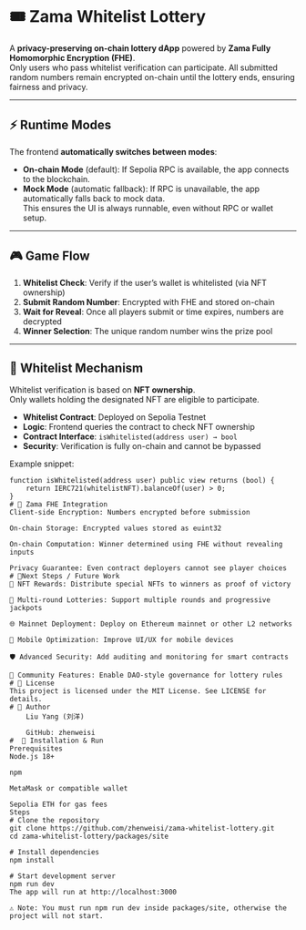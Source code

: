 # 🎟️ Zama Whitelist Lottery

A **privacy-preserving on-chain lottery dApp** powered by **Zama Fully Homomorphic Encryption (FHE)**.  
Only users who pass whitelist verification can participate. All submitted random numbers remain encrypted on-chain until the lottery ends, ensuring fairness and privacy.

---

## ⚡ Runtime Modes

The frontend **automatically switches between modes**:

- **On-chain Mode** (default): If Sepolia RPC is available, the app connects to the blockchain.  
- **Mock Mode** (automatic fallback): If RPC is unavailable, the app automatically falls back to mock data.  
  This ensures the UI is always runnable, even without RPC or wallet setup.  

---

## 🎮 Game Flow

1. **Whitelist Check**: Verify if the user’s wallet is whitelisted (via NFT ownership)  
2. **Submit Random Number**: Encrypted with FHE and stored on-chain  
3. **Wait for Reveal**: Once all players submit or time expires, numbers are decrypted  
4. **Winner Selection**: The unique random number wins the prize pool  

---

## 📝 Whitelist Mechanism

Whitelist verification is based on **NFT ownership**.  
Only wallets holding the designated NFT are eligible to participate.

- **Whitelist Contract**: Deployed on Sepolia Testnet  
- **Logic**: Frontend queries the contract to check NFT ownership  
- **Contract Interface**: `isWhitelisted(address user) → bool`  
- **Security**: Verification is fully on-chain and cannot be bypassed  

Example snippet:
```solidity
function isWhitelisted(address user) public view returns (bool) {
    return IERC721(whitelistNFT).balanceOf(user) > 0;
}
# 🔐 Zama FHE Integration
Client-side Encryption: Numbers encrypted before submission

On-chain Storage: Encrypted values stored as euint32

On-chain Computation: Winner determined using FHE without revealing inputs

Privacy Guarantee: Even contract deployers cannot see player choices
# 🔮Next Steps / Future Work
🎁 NFT Rewards: Distribute special NFTs to winners as proof of victory

🔄 Multi-round Lotteries: Support multiple rounds and progressive jackpots

🌐 Mainnet Deployment: Deploy on Ethereum mainnet or other L2 networks

📱 Mobile Optimization: Improve UI/UX for mobile devices

🛡️ Advanced Security: Add auditing and monitoring for smart contracts

🤝 Community Features: Enable DAO-style governance for lottery rules
# 📜 License
This project is licensed under the MIT License. See LICENSE for details.
# 👤 Author
    Liu Yang (刘洋)

    GitHub: zhenweisi
#  🚀 Installation & Run
Prerequisites
Node.js 18+

npm

MetaMask or compatible wallet

Sepolia ETH for gas fees
Steps
# Clone the repository
git clone https://github.com/zhenweisi/zama-whitelist-lottery.git
cd zama-whitelist-lottery/packages/site

# Install dependencies
npm install

# Start development server
npm run dev
The app will run at http://localhost:3000

⚠️ Note: You must run npm run dev inside packages/site, otherwise the project will not start.
